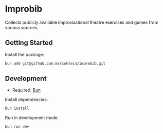 # Improbib

Collects publicly available improvisational theatre exercises and games from various sources.

## Getting Started

Install the package:

```sh
bun add git@github.com:marcoklein/improbib.git
```

## Development

- Required: [Bun](https://bun.sh/)

Install dependencies:

```sh
bun install
```

Run in development mode:

```sh
bun run dev
```
